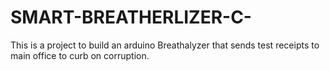 # SMART-BREATHERLIZER-C-
This is a project to build an arduino Breathalyzer that sends test receipts to main office to curb on corruption. 
